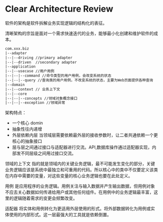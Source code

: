 # Clear Architecture Review

软件的架构是软件拆解业务实现逻辑的结构化的表征。

清晰架构的宗旨是面对一个需求快速迭代的业务，能够最小化创建和维护软件的成本。

```txt
com.xxx.biz
|--adapter
|--|--driving //primary adapter
|--|--driven  //secondary adapter
|--application
|--|--usecase //用户用例
|--|--|--command //命令类型的用户用例，会改变系统的状态
|--|--|--query //查询类的用户用例，不改变系统的状态，主要为Web页面提供各种查询
|--domain
|--|--context // 业务上下文
|--|--core
|--|--|--concepts //领域对象概念接口
|--|--|--exception //领域异常
```

架构特点：

- 一个核心 domin
- 抽象性往内递增
- 外层依赖内层 当领域层需要依赖最外层的接收参数时，让二者共通依赖一个更核心的抽象接口
- 层与层之间通过接口与适配器进行交流。API,数据库操作通过适配器实现，内部发不同层级之间用过接口交流。

领域的上下文 指的就是领域内的关键业务逻辑，最不可能发生变化的部分，关键业务逻辑应该是系统中最独立和可重用的代码。所以核心中的类中不仅要定义该类在内存中需要的变量，对这些变量的核心业务逻辑也要在此处定义。

用例 是应用程序的业务逻辑。用例关注与输入数据并产生输出数据，但用例对象不应去关心数据如何传递给用户或其他任何组件。在用例中的业务逻辑最丰富，这里的逻辑随着需求的变更会频繁改变。

适配器 将实体和用例转化为更适用外层使用的形式。将外部数据转化为用例或实体使用的内部形式。这一层最强大的工具就是依赖倒置。
